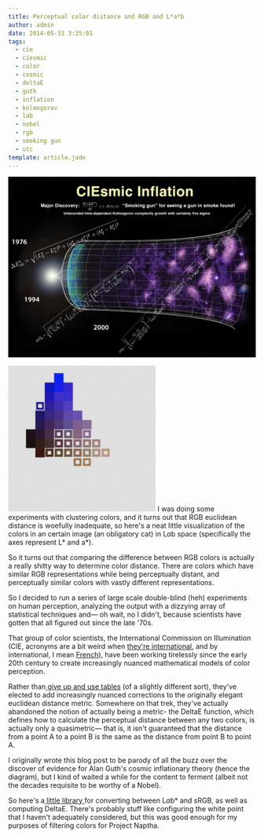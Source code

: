 ```yaml
---
title: Perceptual color distance and RGB and L*a*b
author: admin
date: 2014-05-31 3:35:01
tags: 
  - cie
  - ciesmic
  - color
  - cosmic
  - deltaE
  - guth
  - inflation
  - kolmogorov
  - lab
  - nobel
  - rgb
  - smoking gun
  - utc
template: article.jade
---
```


[![CIEsmic-Inflation](CIEsmic-Inflation1-1024x748.jpg)](CIEsmic-Inflation1.jpg)

[![I was doing some experiments with clustering colors, and it turns out that RGB euclidean distance is woefully inadequate, so here](Screenshot-2014-03-23-00.03.39-300x297.png)](Screenshot-2014-03-23-00.03.39.png) I was doing some experiments with clustering colors, and it turns out that RGB euclidean distance is woefully inadequate, so here's a neat little visualization of the colors in an certain image (an obligatory cat) in L*a*b space (specifically the axes represent L* and a*).

So it turns out that comparing the difference between RGB colors is actually a really shitty way to determine color distance. There are colors which have similar RGB representations while being perceptually distant, and perceptually similar colors with vastly different representations.

So I decided to run a series of large scale double-blind (heh) experiments on human perception, analyzing the output with a dizzying array of statistical techniques and— oh wait, no I didn't, because scientists have gotten that all figured out since the late '70s.

That group of color scientists, the International Commission on Illumination (CIE, acronyms are a bit weird when [they're international](https://en.wikipedia.org/wiki/Coordinated_Universal_Time), and by international, I mean [French](https://en.wikipedia.org/wiki/International_System_of_Units)), have been working tirelessly since the early 20th century to create increasingly nuanced mathematical models of color perception.

Rather than[ give up and use tables](http://ajaxian.com/archives/css-and-tables-the-war-continues/giveupandusetables) (of a slightly different sort), they've elected to add increasingly nuanced corrections to the originally elegant euclidean distance metric. Somewhere on that trek, they've actually abandoned the notion of actually being a metric- the DeltaE function, which defines how to calculate the perceptual distance between any two colors, is actually only a quasimetric— that is, it isn't guaranteed that the distance from a point A to a point B is the same as the distance from point B to point A.

I originally wrote this blog post to be parody of all the buzz over the discover of evidence for Alan Guth's cosmic inflationary theory (hence the diagram), but I kind of waited a while for the content to ferment (albeit not the decades requisite to be worthy of a Nobel).

So here's a[ little library ](https://github.com/antimatter15/rgb-lab)for converting between L*a*b* and sRGB, as well as computing DeltaE. There's probably stuff like configuring the white point that I haven't adequately considered, but this was good enough for my purposes of filtering colors for Project Naptha.
